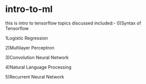 # intro-to-ml
this is intro to tensorflow
topics discussed included:-
0)Syntax of Tensorflow

1Logistic Regression

2)Multilayer Perceptron

3)Convolution Neural Network

4)Natural Language Processing

5)Recurrent Neural Network
